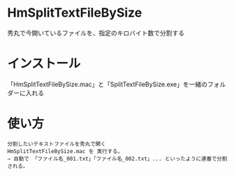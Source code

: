 # HmSplitTextFileBySize
秀丸で今開いているファイルを、指定のキロバイト数で分割する

# インストール
  
  「HmSplitTextFileBySize.mac」と「SplitTextFileBySize.exe」を一緒のフォルダーに入れる

# 使い方

    分割したいテキストファイルを秀丸で開く  
    HmSplitTextFileBySize.mac を 実行する。  
    ⇒ 自動で 「ファイル名_001.txt」「ファイル名_002.txt」... といったように連番で分割される。  
